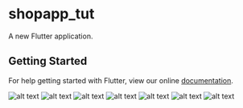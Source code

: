 # shopapp_tut

A new Flutter application.

## Getting Started

For help getting started with Flutter, view our online
[documentation](https://flutter.io/).

![alt text](https://github.com/CharithBK/E_Shop/blob/master/Screenshot_2020-04-05-23-55-32-878_com.sanen.shopapptut.jpg)
![alt text](https://github.com/CharithBK/E_Shop/blob/master/Screenshot_2020-04-05-23-56-12-119_com.sanen.shopapptut.jpg)
![alt text](https://github.com/CharithBK/E_Shop/blob/master/Screenshot_2020-04-05-23-57-58-469_com.sanen.shopapptut.jpg)
![alt text](https://github.com/CharithBK/E_Shop/blob/master/Screenshot_2020-04-06-00-01-22-993_com.sanen.shopapptut.jpg)
![alt text](https://github.com/CharithBK/E_Shop/blob/master/Screenshot_2020-04-06-00-06-38-635_com.sanen.shopapptut.jpg)
![alt text](https://github.com/CharithBK/E_Shop/blob/master/REG_01.jpg)
![alt text](https://github.com/CharithBK/E_Shop/blob/master/Screenshot_2020-04-05-23-51-29-343_com.sanen.shopapptut.jpg)

